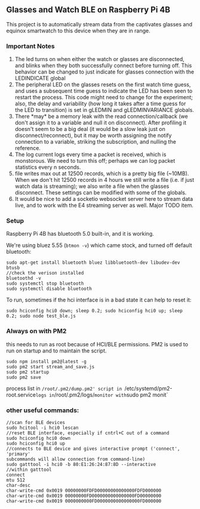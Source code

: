 ## Glasses and Watch BLE on Raspberry Pi 4B

This project is to automatically stream data from the captivates glasses and
equinox smartwatch to this device when they are in range. 

### Important Notes

<ol>
<li> The led turns on when either the watch or glasses are
disconnected, and blinks when they both successfully connect before turning
off.  This behavior can be changed to just indicate for glasses connection with
the LEDINDICATE global</li>
<li> The peripheral LED on the glasses resets on the first watch time guess,
and uses a subsequent time guess to indicate the LED has been seen to restart
the process.  This code might need to change for the experiment; also, the
delay and variability (how long it takes after a time guess for the LED to
transition) is set in gLEDMIN and gLEDMINVARIANCE globals. </li>
<li> There *may* be a memory leak with the read connection/callback (we don't
assign it to a variable and null it on disconnect).  After profiling it doesn't
seem to be a big deal (it would be a slow leak just on disconnect/reconnect),
but it may be worth assigning the notify connection to a variable, striking the
subscription, and nulling the reference. </li>
<li> The log current logs every time a packet is received, which is monstorous.
We need to turn this off; perhaps we can log packet statistics every n
seconds. </li>
<li> file writes max out at 12500 records, which is a pretty big file (~10MB).
When we don't hit 12500 records in 4 hours we still write a file (i.e. if just
watch data is streaming); we also write a file when the glasses
disconnect.  These settings can be modified with some of the globals.</li>
<li> It would be nice to add a socketio websocket server here to stream data
live, and to work with the E4 streaming server as well.  Major TODO item.
</li>
</ol>

### Setup

Raspberry Pi 4B has bluetooth 5.0 built-in, and it is working.

We're using bluez 5.55 (`btmon -v`) which came stock, and turned off default
bluetooth:

```
sudo apt-get install bluetooth bluez libbluetooth-dev libudev-dev btusb
//check the verison installed
bluetoothd -v
sudo systemctl stop bluetooth
sudo systemctl disable bluetooth
```


To run, sometimes if the hci interface is in a bad state it can help to reset
it:

```
sudo hciconfig hci0 down; sleep 0.2; sudo hciconfig hci0 up; sleep 0.2; sudo node test_ble.js
```

### Always on with PM2

this needs to run as root because of HCI/BLE permissions.  PM2 is used to run
on startup and to maintain the script.

```
sudo npm install pm2@latest -g
sudo pm2 start stream_and_save.js
sudo pm2 startup
sudo pm2 save
```

process list in `/root/.pm2/dump.pm2'
script in `/etc/systemd/pm2-root.service`
logs in `/root/.pm2/logs/`
monitor with `sudo pm2 monit`


### other useful commands:

```
//scan for BLE devices
sudo hcitool -i hci0 lescan
//reset BLE interface, especially if cntrl+C out of a command
sudo hciconfig hci0 down
sudo hciconfig hci0 up
//connects to BLE device and gives interactive prompt ('connect', 'primary'
subcommands will allow connection from command-line)
sudo gatttool -i hci0 -b 80:E1:26:24:87:8D --interactive
//within gatttool
connect
mtu 512
char-desc
char-write-cmd 0x0019 00000000FDFD00000000000000FDFD000000
char-write-cmd 0x0019 00000000FD0000000000000000FD00000000
char-write-cmd 0x0019 0000000000FD0000000000000000FD000000
```



